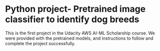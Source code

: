 # Python project- Pretrained image classifier to identify dog breeds

This is the first project in the Udacity AWS AI-ML Scholarship course.
We were provided with the pretrained models, and instructions to follow and complete the project successfully.
